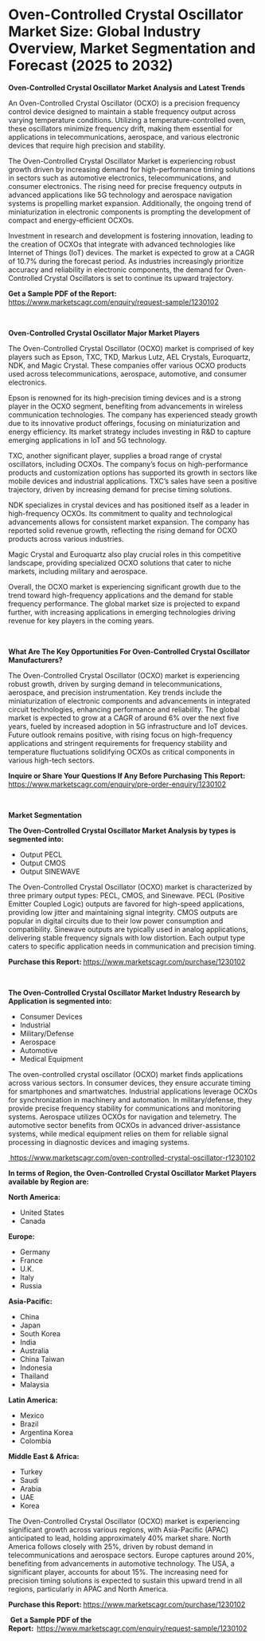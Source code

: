 <p><h1>Oven-Controlled Crystal Oscillator Market Size: Global Industry Overview, Market Segmentation and Forecast (2025 to 2032)</h1></p><p><strong>Oven-Controlled Crystal Oscillator Market Analysis and Latest Trends</strong></p>
<p><p>An Oven-Controlled Crystal Oscillator (OCXO) is a precision frequency control device designed to maintain a stable frequency output across varying temperature conditions. Utilizing a temperature-controlled oven, these oscillators minimize frequency drift, making them essential for applications in telecommunications, aerospace, and various electronic devices that require high precision and stability.</p><p>The Oven-Controlled Crystal Oscillator Market is experiencing robust growth driven by increasing demand for high-performance timing solutions in sectors such as automotive electronics, telecommunications, and consumer electronics. The rising need for precise frequency outputs in advanced applications like 5G technology and aerospace navigation systems is propelling market expansion. Additionally, the ongoing trend of miniaturization in electronic components is prompting the development of compact and energy-efficient OCXOs.</p><p>Investment in research and development is fostering innovation, leading to the creation of OCXOs that integrate with advanced technologies like Internet of Things (IoT) devices. The market is expected to grow at a CAGR of 10.7% during the forecast period. As industries increasingly prioritize accuracy and reliability in electronic components, the demand for Oven-Controlled Crystal Oscillators is set to continue its upward trajectory.</p></p>
<p><strong>Get a Sample PDF of the Report:&nbsp;</strong> <a href="https://www.marketscagr.com/enquiry/request-sample/1230102?utm_campaign=3383&utm_medium=2&utm_source=Github&utm_content=ia&utm_term=15042025&utm_id=oven-controlled-crystal-oscillator">https://www.marketscagr.com/enquiry/request-sample/1230102</a></p>
<p>&nbsp;</p>
<p><strong>Oven-Controlled Crystal Oscillator Major Market Players</strong></p>
<p><p>The Oven-Controlled Crystal Oscillator (OCXO) market is comprised of key players such as Epson, TXC, TKD, Markus Lutz, AEL Crystals, Euroquartz, NDK, and Magic Crystal. These companies offer various OCXO products used across telecommunications, aerospace, automotive, and consumer electronics.</p><p>Epson is renowned for its high-precision timing devices and is a strong player in the OCXO segment, benefiting from advancements in wireless communication technologies. The company has experienced steady growth due to its innovative product offerings, focusing on miniaturization and energy efficiency. Its market strategy includes investing in R&D to capture emerging applications in IoT and 5G technology.</p><p>TXC, another significant player, supplies a broad range of crystal oscillators, including OCXOs. The company’s focus on high-performance products and customization options has supported its growth in sectors like mobile devices and industrial applications. TXC’s sales have seen a positive trajectory, driven by increasing demand for precise timing solutions.</p><p>NDK specializes in crystal devices and has positioned itself as a leader in high-frequency OCXOs. Its commitment to quality and technological advancements allows for consistent market expansion. The company has reported solid revenue growth, reflecting the rising demand for OCXO products across various industries.</p><p>Magic Crystal and Euroquartz also play crucial roles in this competitive landscape, providing specialized OCXO solutions that cater to niche markets, including military and aerospace.</p><p>Overall, the OCXO market is experiencing significant growth due to the trend toward high-frequency applications and the demand for stable frequency performance. The global market size is projected to expand further, with increasing applications in emerging technologies driving revenue for key players in the coming years.</p></p>
<p>&nbsp;</p>
<p><strong>What Are The Key Opportunities For Oven-Controlled Crystal Oscillator Manufacturers?</strong></p>
<p><p>The Oven-Controlled Crystal Oscillator (OCXO) market is experiencing robust growth, driven by surging demand in telecommunications, aerospace, and precision instrumentation. Key trends include the miniaturization of electronic components and advancements in integrated circuit technologies, enhancing performance and reliability. The global market is expected to grow at a CAGR of around 6% over the next five years, fueled by increased adoption in 5G infrastructure and IoT devices. Future outlook remains positive, with rising focus on high-frequency applications and stringent requirements for frequency stability and temperature fluctuations solidifying OCXOs as critical components in various high-tech sectors.</p></p>
<p><strong>Inquire or Share Your Questions If Any Before Purchasing This Report:</strong> <a href="https://www.marketscagr.com/enquiry/pre-order-enquiry/1230102?utm_campaign=3383&utm_medium=2&utm_source=Github&utm_content=ia&utm_term=15042025&utm_id=oven-controlled-crystal-oscillator">https://www.marketscagr.com/enquiry/pre-order-enquiry/1230102</a></p>
<p>&nbsp;</p>
<p><strong>Market Segmentation</strong></p>
<p><strong>The Oven-Controlled Crystal Oscillator Market Analysis by types is segmented into:</strong></p>
<p><ul><li>Output PECL</li><li>Output CMOS</li><li>Output SINEWAVE</li></ul></p>
<p><p>The Oven-Controlled Crystal Oscillator (OCXO) market is characterized by three primary output types: PECL, CMOS, and Sinewave. PECL (Positive Emitter Coupled Logic) outputs are favored for high-speed applications, providing low jitter and maintaining signal integrity. CMOS outputs are popular in digital circuits due to their low power consumption and compatibility. Sinewave outputs are typically used in analog applications, delivering stable frequency signals with low distortion. Each output type caters to specific application needs in communication and precision timing.</p></p>
<p><strong>Purchase this Report:&nbsp;</strong><a href="https://www.marketscagr.com/purchase/1230102?utm_campaign=3383&utm_medium=2&utm_source=Github&utm_content=ia&utm_term=15042025&utm_id=oven-controlled-crystal-oscillator">https://www.marketscagr.com/purchase/1230102</a></p>
<p>&nbsp;</p>
<p><strong>The Oven-Controlled Crystal Oscillator Market Industry Research by Application is segmented into:</strong></p>
<p><ul><li>Consumer Devices</li><li>Industrial</li><li>Military/Defense</li><li>Aerospace</li><li>Automotive</li><li>Medical Equipment</li></ul></p>
<p><p>The oven-controlled crystal oscillator (OCXO) market finds applications across various sectors. In consumer devices, they ensure accurate timing for smartphones and smartwatches. Industrial applications leverage OCXOs for synchronization in machinery and automation. In military/defense, they provide precise frequency stability for communications and monitoring systems. Aerospace utilizes OCXOs for navigation and telemetry. The automotive sector benefits from OCXOs in advanced driver-assistance systems, while medical equipment relies on them for reliable signal processing in diagnostic devices and imaging systems.</p></p>
<p><a href="https://www.marketscagr.com/oven-controlled-crystal-oscillator-r1230102?utm_campaign=3383&utm_medium=2&utm_source=Github&utm_content=ia&utm_term=15042025&utm_id=oven-controlled-crystal-oscillator">&nbsp;https://www.marketscagr.com/oven-controlled-crystal-oscillator-r1230102</a></p>
<p><strong>In terms of Region, the Oven-Controlled Crystal Oscillator Market Players available by Region are:</strong></p>
<p>
    <p> <strong> North America: </strong>
        <ul>
            <li>United States</li>
            <li>Canada</li>
        </ul>
        </p> 
    <p> <strong> Europe: </strong>
        <ul>
            <li>Germany</li>
            <li>France</li>
            <li>U.K.</li>
            <li>Italy</li>
            <li>Russia</li>
        </ul>
        </p> 
    <p> <strong> Asia-Pacific: </strong>
        <ul>
            <li>China</li>
            <li>Japan</li>
            <li>South Korea</li>
            <li>India</li>
            <li>Australia</li>
            <li>China Taiwan</li>
            <li>Indonesia</li>
            <li>Thailand</li>
            <li>Malaysia</li>
        </ul>
        </p> 
    <p> <strong> Latin America: </strong>
        <ul>
            <li>Mexico</li>
            <li>Brazil</li>
            <li>Argentina Korea</li>
            <li>Colombia</li>
        </ul>
        </p> 
    <p> <strong> Middle East & Africa: </strong>
        <ul>
            <li>Turkey</li>
            <li>Saudi</li>
            <li>Arabia</li>
            <li>UAE</li>
            <li>Korea</li>
        </ul>
    </p>
    </p>
<p><p>The Oven-Controlled Crystal Oscillator (OCXO) market is experiencing significant growth across various regions, with Asia-Pacific (APAC) anticipated to lead, holding approximately 40% market share. North America follows closely with 25%, driven by robust demand in telecommunications and aerospace sectors. Europe captures around 20%, benefiting from advancements in automotive technology. The USA, a significant player, accounts for about 15%. The increasing need for precision timing solutions is expected to sustain this upward trend in all regions, particularly in APAC and North America.</p></p>
<p><strong>Purchase this Report: </strong><a href="https://www.marketscagr.com/purchase/1230102?utm_campaign=3383&utm_medium=2&utm_source=Github&utm_content=ia&utm_term=15042025&utm_id=oven-controlled-crystal-oscillator">https://www.marketscagr.com/purchase/1230102</a></p>
<p>&nbsp;<strong>Get a Sample PDF of the Report:&nbsp;&nbsp;</strong><a href="https://www.marketscagr.com/enquiry/request-sample/1230102?utm_campaign=3383&utm_medium=2&utm_source=Github&utm_content=ia&utm_term=15042025&utm_id=oven-controlled-crystal-oscillator">https://www.marketscagr.com/enquiry/request-sample/1230102</a></p>
<p><strong></strong></p>
<p><p></p><p></p><p></p></p>